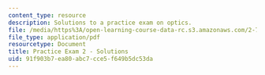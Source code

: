 ```yaml
---
content_type: resource
description: Solutions to a practice exam on optics.
file: /media/https%3A/open-learning-course-data-rc.s3.amazonaws.com/2-71-optics-spring-2009/91f903b7ea80abc7cce5f649b5dc53da_MIT2_71S09_practice2_sol.pdf
file_type: application/pdf
resourcetype: Document
title: Practice Exam 2 - Solutions
uid: 91f903b7-ea80-abc7-cce5-f649b5dc53da
---
```

